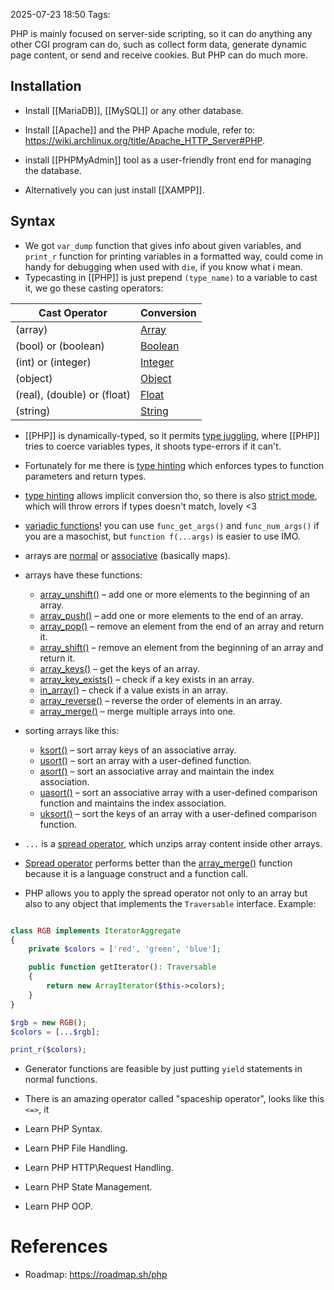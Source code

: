 2025-07-23 18:50
Tags: 

PHP is mainly focused on server-side scripting, so it can do anything any other CGI program can do, such as collect form data, generate dynamic page content, or send and receive cookies. But PHP can do much more.

## Installation

-  Install [[MariaDB]], [[MySQL]] or any other database.  
- Install [[Apache]] and the PHP Apache module, refer to: https://wiki.archlinux.org/title/Apache_HTTP_Server#PHP.
- install [[PHPMyAdmin]] tool as a user-friendly front end for managing the database.

- Alternatively you can just install [[XAMPP]].

## Syntax

- We got `var_dump` function that gives info about given variables, and `print_r` function for printing variables in a formatted way, could come in handy for debugging when used with `die`, if you know what i mean.
- Typecasting in [[PHP]] is just prepend `(type_name)` to a variable to cast it, we go these casting operators:

| Cast Operator               | Conversion                                                       |
| --------------------------- | ---------------------------------------------------------------- |
| (array)                     | [Array](https://www.phptutorial.net/php-tutorial/php-array/)     |
| (bool) or (boolean)         | [Boolean](https://www.phptutorial.net/php-tutorial/php-boolean/) |
| (int) or (integer)          | [Integer](https://www.phptutorial.net/php-tutorial/php-int/)     |
| (object)                    | [Object](https://www.phptutorial.net/php-oop/php-objects/)       |
| (real), (double) or (float) | [Float](https://www.phptutorial.net/php-tutorial/php-float/)     |
| (string)                    | [String](https://www.phptutorial.net/php-tutorial/php-string/)   |
- [[PHP]] is dynamically-typed, so it permits [type juggling](https://www.phptutorial.net/php-tutorial/php-type-juggling/), where [[PHP]] tries to coerce variables types, it shoots type-errors if it can't.
- Fortunately for me there is [type hinting](https://www.phptutorial.net/php-tutorial/php-type-hints/) which enforces types to function parameters and return types.
- [type hinting](https://www.phptutorial.net/php-tutorial/php-type-hints/) allows implicit conversion tho, so there is also [strict mode](https://www.phptutorial.net/php-tutorial/php-strict_types/), which will throw errors if types doesn't match, lovely <3 
- [variadic functions](https://www.phptutorial.net/php-tutorial/php-variadic-functions/)! you can use `func_get_args()` and `func_num_args()` if you are a masochist, but `function f(...args)` is easier to use IMO.
- arrays are [normal](https://www.phptutorial.net/php-tutorial/php-array/) or [associative](https://www.phptutorial.net/php-tutorial/php-associative-arrays/) (basically maps).
- arrays have these functions: 
	- [array_unshift()](https://www.phptutorial.net/php-tutorial/php-array_unshift/) – add one or more elements to the beginning of an array.
	- [array_push()](https://www.phptutorial.net/php-tutorial/php-array_push/) – add one or more elements to the end of an array.
	- [array_pop()](https://www.phptutorial.net/php-tutorial/php-array_pop/) – remove an element from the end of an array and return it.
	- [array_shift()](https://www.phptutorial.net/php-tutorial/php-array_shift/) – remove an element from the beginning of an array and return it.
	- [array_keys()](https://www.phptutorial.net/php-tutorial/php-array_keys/) – get the keys of an array.
	- [array_key_exists()](https://www.phptutorial.net/php-tutorial/php-array_key_exists/) – check if a key exists in an array.
	- [in_array()](https://www.phptutorial.net/php-tutorial/php-in_array/) – check if a value exists in an array.
	- [array_reverse()](https://www.phptutorial.net/php-tutorial/php-array_reverse/) – reverse the order of elements in an array.
	- [array_merge()](https://www.phptutorial.net/php-tutorial/php-array_merge/) – merge multiple arrays into one.
	
- sorting arrays like this:
	-  [ksort()](https://www.phptutorial.net/php-tutorial/php-ksort/) – sort array keys of an associative array.
	- [usort()](https://www.phptutorial.net/php-tutorial/php-usort/) – sort an array with a user-defined function.
	- [asort()](https://www.phptutorial.net/php-tutorial/php-asort/) – sort an associative array and maintain the index association.
	- [uasort()](https://www.phptutorial.net/php-tutorial/php-uasort/) – sort an associative array with a user-defined comparison function and maintains the index association.
	- [uksort()](https://www.phptutorial.net/php-tutorial/php-uksort/) – sort the keys of an array with a user-defined comparison function.

- `...` is a [spread operator](https://www.phptutorial.net/php-tutorial/php-spread-operator/), which unzips array content inside other arrays.
- [Spread operator](https://www.phptutorial.net/php-tutorial/php-spread-operator/) performs better than the [array_merge()](https://www.phptutorial.net/php-tutorial/php-array_merge/) function because it is a language construct and a function call.
- PHP allows you to apply the spread operator not only to an array but also to any object that implements the `Traversable` interface. Example:
```php

class RGB implements IteratorAggregate
{
    private $colors = ['red', 'green', 'blue'];

    public function getIterator(): Traversable
    {
        return new ArrayIterator($this->colors);
    }
}

$rgb = new RGB();
$colors = [...$rgb];

print_r($colors);

```
- Generator functions are feasible by just putting `yield` statements in normal functions.
- There is an amazing operator called "spaceship operator", looks like this `<=>`, it 

-  Learn PHP Syntax.
-  Learn PHP File Handling.
-  Learn PHP HTTP\Request Handling.
-  Learn PHP State Management.
-  Learn PHP OOP.


# References

- Roadmap: https://roadmap.sh/php